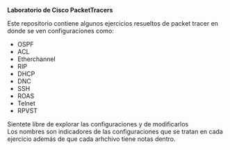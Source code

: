 **Laboratorio de Cisco PacketTracers**  

Este repositorio contiene algunos ejercicios resueltos de packet tracer en donde se ven configuraciones como:
  - OSPF
  - ACL
  - Etherchannel
  - RIP
  - DHCP
  - DNC
  - SSH
  - ROAS
  - Telnet
  - RPVST

Sientete libre de explorar las configuraciones y de modificarlos  
Los nombres son indicadores de las configuraciones que se tratan en cada ejercicio además de que cada arhchivo tiene notas dentro.




